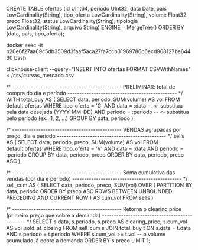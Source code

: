 CREATE TABLE ofertas (id UInt64, periodo UInt32, data Date, pais LowCardinality(String), tipo_oferta LowCardinality(String), volume Float32, preco Float32, status LowCardinality(String), tipologia LowCardinality(String), arquivo String) ENGINE = MergeTree() ORDER BY (data, pais, tipo_oferta);



docker exec -it b20e6f27aa69c5db3509d3faaf5aca27fa7ccb31969786c6ecd968127be64430 bash

clickhouse-client  --query="INSERT INTO ofertas FORMAT CSVWithNames" < /csv/curvas_mercado.csv



/* ----------------------------------------------
   PRELIMINAR:  total de compra do dia e período
---------------------------------------------- */
WITH total_buy AS (
    SELECT data,
           periodo,
           SUM(volume) AS vol
    FROM default.ofertas
    WHERE tipo_oferta = 'C'
      AND data = :data          -- <‑ substitua pela data desejada (YYYY-MM-DD)
      AND periodo = :periodo    -- <‑ substitua pelo período (ex.: 1, 2, …)
    GROUP BY data, periodo
),

/* ----------------------------------------------
   VENDAS agrupadas por preço, dia e período
---------------------------------------------- */
sells AS (
    SELECT data,
           periodo,
           preco,
           SUM(volume) AS vol
    FROM default.ofertas
    WHERE tipo_oferta = 'V'
      AND data = :data
      AND periodo = :periodo
    GROUP BY data, periodo, preco
    ORDER BY data, periodo, preco ASC
),

/* ----------------------------------------------
   Soma cumulativa das vendas (por dia e período)
---------------------------------------------- */
sell_cum AS (
    SELECT data,
           periodo,
           preco,
           SUM(vol) OVER (
               PARTITION BY data, periodo
               ORDER BY preco ASC
               ROWS BETWEEN UNBOUNDED PRECEDING AND CURRENT ROW
           ) AS cum_vol
    FROM sells
)

/* ----------------------------------------------
   Retorna o clearing price (primeiro preço que cobre a demanda)
---------------------------------------------- */
SELECT s.data,
       s.periodo,
       s.preco          AS clearing_price,
       s.cum_vol        AS vol_sold_at_closing
FROM sell_cum s
JOIN total_buy t ON s.data = t.data AND s.periodo = t.periodo
WHERE s.cum_vol >= t.vol                -- o volume acumulado já cobre a demanda
ORDER BY s.preco
LIMIT 1;
